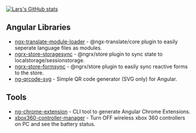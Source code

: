[![Lars's GitHub stats](https://github-readme-stats.vercel.app/api?username=larscom&count_private=true&show_icons=true&theme=radical)](https://github.com/anuraghazra/github-readme-stats)


## Angular Libraries

 - [ngx-translate-module-loader](https://github.com/larscom/ngx-translate-module-loader) - @ngx-translate/core plugin to easily seperate language files as modules.
 - [ngrx-store-storagesync](https://github.com/larscom/ngrx-store-storagesync) - @ngrx/store plugin to sync state to localstorage/sessionstorage.
 - [ngrx-store-formsync](https://github.com/larscom/ngrx-store-formsync) -  @ngrx/store plugin to easily sync reactive forms to the store.
 - [ng-qrcode-svg](https://github.com/larscom/ng-qrcode-svg) -  Simple QR code generator (SVG only) for Angular.



## Tools

 - [ng-chrome-extension](https://github.com/larscom/ng-chrome-extension) - CLI tool to generate Angular Chrome Extensions.
 - [xbox360-controller-manager](https://github.com/larscom/xbox360-controller-manager) - Turn OFF wireless xbox 360 controllers on PC and see the battery status.
